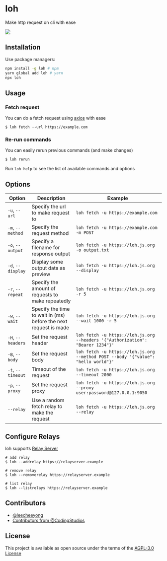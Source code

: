 # loh
Make http request on cli with ease

<a href="https://npmjs.com/loh"><img src="https://badge.fury.io/js/loh.svg"></a>
  
## Installation

Use package managers:
```bash
npm install -g loh # npm
yarn global add loh # yarn
npx loh 
```

## Usage

### Fetch request
You can do a fetch request using [axios](https://npmjs.com/axios) with ease
```
$ loh fetch --url https://example.com
```

### Re-run commands
You can easily rerun previous commands (and make changes) 
```
$ loh rerun 
```

Run `loh help` to see the list of available commands and options

## Options

| **Option** | **Description** | **Example** |
| ---------- | --------------- | ----------- |
| `-u`, `--url` | Specify the url to make request to | `loh fetch -u https://example.com` |
| `-m`, `--method` | Specify the request method | `loh fetch -u https://example.com -m POST` |
| `-o`, `--output` | Specify a filename for response output | `loh fetch -u https://loh.js.org -o output.txt` |
| `-d`, `--display` | Display some output data as preview | `loh fetch -u https://loh.js.org --display` |
| `-r`, `--repeat` | Specify the amount of requests to make repeatedly | `loh fetch -u https://loh.js.org -r 5` |
| `-w`, `--wait` | Specify the time to wait in (ms) before the next request is made | `loh fetch -u https://loh.js.org --wait 1000 -r 5` |
| `-H`, `--headers` | Set the request header | `loh fetch -u https://loh.js.org --headers '{"Authorization": "Bearer 1234"}'` |
| `-B`, `--body` | Set the request body | `loh fetch -u https://loh.js.org --method POST --body '{"value": "hello world"}'` |
| `-t`, `--timeout` | Timeout of the request | `loh fetch -u https://loh.js.org --timeout 2000` |
| `-p`, `--proxy` | Set the request proxy | `loh fetch -u https://loh.js.org --proxy user:password@127.0.0.1:9050` |
| `--relay` | Use a random fetch relay to make the request | `loh fetch -u https://loh.js.org --relay` |

## Configure Relays
loh supports [Relay Server](https://github.com/codingstudios/relay-server)
```
# add relay
$ loh --addrelay https://relayserver.example

# remove relay
$ loh --removerelay https://relayserver.example

# list relay
$ loh --listrelays https://relayserver.example
```


## Contributors
- [@leecheeyong](https://github.com/leecheeyong)
- [Contributors from @CodingStudios](https://github.com/codingstudios)


## License

This project is available as open source under the terms of the [AGPL-3.0 License](https://github.com/codingstudios/loh/blob/main/LICENSE)